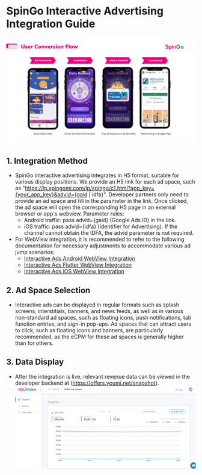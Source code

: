 # SpinGo Interactive Advertising Integration Guide

![SpinGo Business Process](https://github.com/youmi-obg/Documentation/raw/main/images/spingo2.png)

## 1. Integration Method

- SpinGo interactive advertising integrates in H5 format, suitable for various display positions. We provide an H5 link for each ad space, such as "https://lp.spingomi.com/lp/spingo/c1.html?app_key={your_app_key}&advid={gaid | idfa}". 
Developer partners only need to provide an ad space and fill in the parameter in the link. Once clicked, the ad space will open the corresponding H5 page in an external browser or app's webview.
Parameter rules:
  - Android traffic: pass advid={gaid} (Google Ads ID) in the link.
  - iOS traffic: pass advid={idfa} (Identifier for Advertising). If the channel cannot obtain the IDFA, the advid parameter is not required.
- For WebView integration, it is recommended to refer to the following documentation for necessary adjustments to accommodate various ad jump scenarios:
  - [Interactive Ads Android WebView Integration](https://github.com/youmi-obg/Documentation/blob/main/InteractiveAdsWebView.md)
  - [Interactive Ads Flutter WebView Integration](https://github.com/youmi-obg/Documentation/blob/main/InteractiveAdsWebviewFlutter.md)
  - [Interactive Ads iOS WebView Integration](https://github.com/youmi-obg/Documentation/blob/main/AdWebviewIOSDemo/README.md)

## 2. Ad Space Selection

- Interactive ads can be displayed in regular formats such as splash screens, interstitials, banners, and news feeds, as well as in various non-standard ad spaces, such as floating icons, push notifications, tab function entries, and sign-in pop-ups. Ad spaces that can attract users to click, such as floating icons and banners, are particularly recommended, as the eCPM for these ad spaces is generally higher than for others.

## 3. Data Display

- After the integration is live, relevant revenue data can be viewed in the developer backend at (https://offers.youmi.net/snapshot).
![Developer Backend](https://github.com/youmi-obg/Documentation/raw/main/images/backend5.png)
